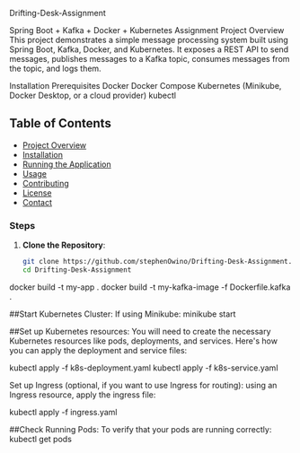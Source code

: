 Drifting-Desk-Assignment

Spring Boot + Kafka + Docker + Kubernetes Assignment
Project Overview
This project demonstrates a simple message processing system built using Spring Boot, Kafka, Docker, and Kubernetes. It exposes a REST API to send messages, publishes messages to a Kafka topic, consumes messages from the topic, and logs them.

Installation
Prerequisites
Docker
Docker Compose
Kubernetes (Minikube, Docker Desktop, or a cloud provider)
kubectl


## Table of Contents
- [Project Overview](#project-overview)
- [Installation](#installation)
- [Running the Application](#running-the-application)
- [Usage](#usage)
- [Contributing](#contributing)
- [License](#license)
- [Contact](#contact)

### Steps
1. **Clone the Repository**:
   ```sh
   git clone https://github.com/stephenOwino/Drifting-Desk-Assignment.git
   cd Drifting-Desk-Assignment


docker build -t my-app .
docker build -t my-kafka-image -f Dockerfile.kafka .

##Start Kubernetes Cluster: If using Minikube:
minikube start

##Set up Kubernetes resources: You will need to create the necessary Kubernetes resources like pods, deployments, and services. Here's how you can apply the deployment and service files:

kubectl apply -f k8s-deployment.yaml
kubectl apply -f k8s-service.yaml


Set up Ingress (optional, if you want to use Ingress for routing): using an Ingress resource, apply the ingress file:

kubectl apply -f ingress.yaml

##Check Running Pods: To verify that your pods are running correctly:
kubectl get pods
